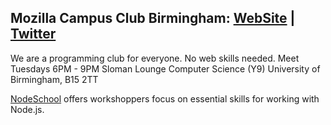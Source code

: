 Mozilla Campus Club Birmingham:  [WebSite](https://mozccbham.org/) | [Twitter](https://twitter.com/mozccbham)
---

We are a programming club for everyone. No web skills needed.
Meet Tuesdays 6PM - 9PM Sloman Lounge Computer Science (Y9)
University of Birmingham, B15 2TT

[NodeSchool](https://nodeschool.io/) offers workshoppers focus on essential skills
for working with Node.js.
